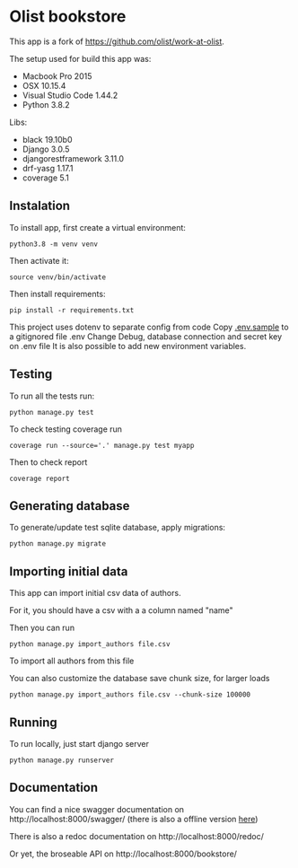 # Olist bookstore

This app is a fork of https://github.com/olist/work-at-olist.

The setup used for build this app was:
- Macbook Pro 2015
- OSX 10.15.4 
- Visual Studio Code 1.44.2
- Python 3.8.2 

Libs:
- black 19.10b0
- Django 3.0.5
- djangorestframework 3.11.0
- drf-yasg 1.17.1
- coverage 5.1

## Instalation

To install app, first create a virtual environment:
```
python3.8 -m venv venv
```

Then activate it:
```
source venv/bin/activate
````

Then install requirements:
```
pip install -r requirements.txt
```

This project uses dotenv to separate config from code
Copy [.env.sample](.env.sample) to a gitignored file .env
Change Debug, database connection and secret key on .env file
It is also possible to add new environment variables.

## Testing

To run all the tests run:
```
python manage.py test
```

To check testing coverage run 

```
coverage run --source='.' manage.py test myapp
```

Then to check report
```
coverage report
```

## Generating database

To generate/update test sqlite database, apply migrations:

```
python manage.py migrate
```

## Importing initial data

This app can import initial csv data of authors.

For it, you should have a csv with a a column named "name"

Then you can run 
``` 
python manage.py import_authors file.csv
```

To import all authors from this file

You can also customize the database save chunk size, for larger loads

``` 
python manage.py import_authors file.csv --chunk-size 100000
```

## Running

To run locally, just start django server
```
python manage.py runserver
```

## Documentation

You can find a nice swagger documentation on http://localhost:8000/swagger/
(there is also a offline version [here](swagger.json))

There is also a redoc documentation on http://localhost:8000/redoc/

Or yet, the broseable API on http://localhost:8000/bookstore/